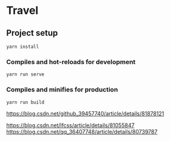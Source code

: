 # Travel

## Project setup
```
yarn install
```

### Compiles and hot-reloads for development
```
yarn run serve
```

### Compiles and minifies for production
```
yarn run build
```
https://blog.csdn.net/github_39457740/article/details/81878121

https://blog.csdn.net/lfcss/article/details/81055847
https://blog.csdn.net/qq_36407748/article/details/80739787
